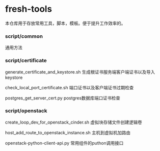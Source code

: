 # fresh-tools

本仓库用于存放常用工具，脚本，模板。便于提升工作效率的。

### script/common

通用方法

### script/certificate

generate_certificate_and_keystore.sh 生成根证书服务端客户端证书以及导入keystore

check_local_port_certificate.sh	端口证书以及客户端证书过期检查	

postgres_get_server_cert.py	postgres数据库端口证书检查

### script/openstack

create_loop_dev_for_openstack_cinder.sh	虚拟块存储文件创建逻辑卷

host_add_route_to_openstack_instance.sh	主机到虚拟机加路由

openstack-python-client-api.py	常用组件的puthon调用接口
